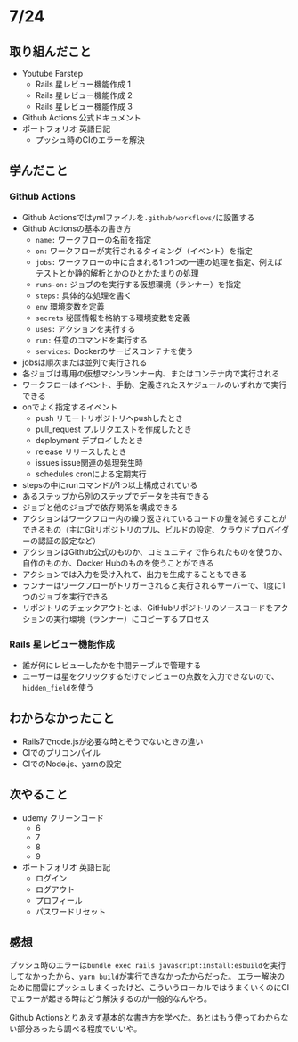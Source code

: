 # 7/24
## 取り組んだこと
- Youtube Farstep
  - Rails 星レビュー機能作成 1
  - Rails 星レビュー機能作成 2
  - Rails 星レビュー機能作成 3
- Github Actions 公式ドキュメント
- ポートフォリオ 英語日記
  - プッシュ時のCIのエラーを解決

## 学んだこと
### Github Actions
- Github Actionsではymlファイルを`.github/workflows/`に設置する
- Github Actionsの基本の書き方
  - `name:` ワークフローの名前を指定
  - `on:` ワークフローが実行されるタイミング（イベント）を指定
  - `jobs:` ワークフローの中に含まれる1つ1つの一連の処理を指定、例えばテストとか静的解析とかのひとかたまりの処理
  - `runs-on:` ジョブのを実行する仮想環境（ランナー）を指定
  - `steps:` 具体的な処理を書く
  - `env` 環境変数を定義
  - `secrets` 秘匿情報を格納する環境変数を定義
  - `uses:` アクションを実行する
  - `run:` 任意のコマンドを実行する
  - `services:` Dockerのサービスコンテナを使う
- jobsは順次または並列で実行される
- 各ジョブは専用の仮想マシンランナー内、またはコンテナ内で実行される
- ワークフローはイベント、手動、定義されたスケジュールのいずれかで実行できる
- onでよく指定するイベント
  - push リモートリポジトリへpushしたとき
  - pull_request プルリクエストを作成したとき
  - deployment デプロイしたとき
  - release リリースしたとき
  - issues issue関連の処理発生時
  - schedules cronによる定期実行
- stepsの中にrunコマンドが1つ以上構成されている
- あるステップから別のステップでデータを共有できる
- ジョブと他のジョブで依存関係を構成できる
- アクションはワークフロー内の繰り返されているコードの量を減らすことができるもの（主にGitリポジトリのプル、ビルドの設定、クラウドプロバイダーの認証の設定など）
- アクションはGithub公式のものか、コミュニティで作られたものを使うか、自作のものか、Docker Hubのものを使うことができる
- アクションでは入力を受け入れて、出力を生成することもできる
- ランナーはワークフローがトリガーされると実行されるサーバーで、1度に1つのジョブを実行できる
- リポジトリのチェックアウトとは、GitHubリポジトリのソースコードをアクションの実行環境（ランナー）にコピーするプロセス

### Rails 星レビュー機能作成
- 誰が何にレビューしたかを中間テーブルで管理する
- ユーザーは星をクリックするだけでレビューの点数を入力できないので、`hidden_field`を使う

## わからなかったこと
- Rails7でnode.jsが必要な時とそうでないときの違い
- CIでのプリコンパイル
- CIでのNode.js、yarnの設定

## 次やること
- udemy クリーンコード
  - 6
  - 7
  - 8
  - 9
- ポートフォリオ 英語日記
  - ログイン
  - ログアウト
  - プロフィール
  - パスワードリセット

## 感想
プッシュ時のエラーは`bundle exec rails javascript:install:esbuild`を実行してなかったから、`yarn build`が実行できなかったからだった。
エラー解決のために闇雲にプッシュしまくったけど、こういうローカルではうまくいくのにCIでエラーが起きる時はどう解決するのが一般的なんやろ。

Github Actionsとりあえず基本的な書き方を学べた。あとはもう使ってわからない部分あったら調べる程度でいいや。